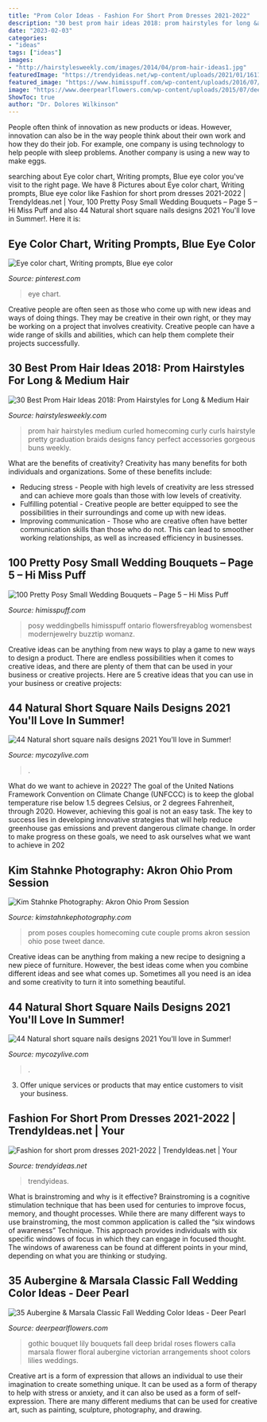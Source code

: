 ```yaml
---
title: "Prom Color Ideas - Fashion For Short Prom Dresses 2021-2022"
description: "30 best prom hair ideas 2018: prom hairstyles for long &amp; medium hair"
date: "2023-02-03"
categories:
- "ideas"
tags: ["ideas"]
images:
- "http://hairstylesweekly.com/images/2014/04/prom-hair-ideas1.jpg"
featuredImage: "https://trendyideas.net/wp-content/uploads/2021/01/1611042020_390_Fashion-for-short-prom-dresses-2021-2022.jpg"
featured_image: "https://www.himisspuff.com/wp-content/uploads/2016/07/Small-wedding-bouquets-for-spring-summer-weddings-18.jpg"
image: "https://www.deerpearlflowers.com/wp-content/uploads/2015/07/deep-red-roses-and-lily-wedding-bouquet.jpg"
ShowToc: true
author: "Dr. Dolores Wilkinson"
---
```



People often think of innovation as new products or ideas. However, innovation can also be in the way people think about their own work and how they do their job. For example, one company is using technology to help people with sleep problems. Another company is using a new way to make eggs.

	

		
searching about Eye color chart, Writing prompts, Blue eye color you've visit to the right page. We have 8 Pictures about Eye color chart, Writing prompts, Blue eye color like Fashion for short prom dresses 2021-2022 | TrendyIdeas.net | Your, 100 Pretty Posy Small Wedding Bouquets – Page 5 – Hi Miss Puff and also 44 Natural short square nails designs 2021 You&#039;ll love in Summer!. Here it is:
		
    
## Eye Color Chart, Writing Prompts, Blue Eye Color

<img loading=lazy src="https://i.pinimg.com/736x/fd/f9/37/fdf9376399fb248855dd5ac7d60ffd74--eye-color-charts-eye-chart.jpg" onerror="this.onerror=null;this.src='https://tse1.mm.bing.net/th?id=OIP.twm9fnaKbiT-EfdhJNWyNwAAAA&amp;pid=15.1';" alt="Eye color chart, Writing prompts, Blue eye color">

_Source: pinterest.com_

>eye chart. 

	

Creative people are often seen as those who come up with new ideas and ways of doing things. They may be creative in their own right, or they may be working on a project that involves creativity. Creative people can have a wide range of skills and abilities, which can help them complete their projects successfully.

    
## 30 Best Prom Hair Ideas 2018: Prom Hairstyles For Long &amp; Medium Hair

<img loading=lazy src="http://hairstylesweekly.com/images/2014/04/prom-hair-ideas1.jpg" onerror="this.onerror=null;this.src='https://tse2.mm.bing.net/th?id=OIP.lP-529bnL-W0Y_vjsFcA3wAAAA&amp;pid=15.1';" alt="30 Best Prom Hair Ideas 2018: Prom Hairstyles for Long &amp; Medium Hair">

_Source: hairstylesweekly.com_

>prom hair hairstyles medium curled homecoming curly curls hairstyle pretty graduation braids designs fancy perfect accessories gorgeous buns weekly. 

	

What are the benefits of creativity?
Creativity has many benefits for both individuals and organizations. Some of these benefits include: 
- Reducing stress - People with high levels of creativity are less stressed and can achieve more goals than those with low levels of creativity. 
- Fulfilling potential - Creative people are better equipped to see the possibilities in their surroundings and come up with new ideas. 
- Improving communication - Those who are creative often have better communication skills than those who do not. This can lead to smoother working relationships, as well as increased efficiency in businesses.

    
## 100 Pretty Posy Small Wedding Bouquets – Page 5 – Hi Miss Puff

<img loading=lazy src="https://www.himisspuff.com/wp-content/uploads/2016/07/Small-wedding-bouquets-for-spring-summer-weddings-18.jpg" onerror="this.onerror=null;this.src='https://tse2.mm.bing.net/th?id=OIP._W-WJb3h-CTeQX4tByiY_AHaLH&amp;pid=15.1';" alt="100 Pretty Posy Small Wedding Bouquets – Page 5 – Hi Miss Puff">

_Source: himisspuff.com_

>posy weddingbells himisspuff ontario flowersfreyablog womensbest modernjewelry buzztip womanz. 

	

Creative ideas can be anything from new ways to play a game to new ways to design a product. There are endless possibilities when it comes to creative ideas, and there are plenty of them that can be used in your business or creative projects. Here are 5 creative ideas that you can use in your business or creative projects:

    
## 44 Natural Short Square Nails Designs 2021 You&#039;ll Love In Summer!

<img loading=lazy src="https://mycozylive.com/wp-content/uploads/2021/04/40-3.jpg" onerror="this.onerror=null;this.src='https://tse3.mm.bing.net/th?id=OIP.GHz8eXAZAMEDdPgm0bRESAHaLH&amp;pid=15.1';" alt="44 Natural short square nails designs 2021 You&#039;ll love in Summer!">

_Source: mycozylive.com_

>. 

	

What do we want to achieve in 2022?
The goal of the United Nations Framework Convention on Climate Change (UNFCCC) is to keep the global temperature rise below 1.5 degrees Celsius, or 2 degrees Fahrenheit, through 2020. However, achieving this goal is not an easy task. The key to success lies in developing innovative strategies that will help reduce greenhouse gas emissions and prevent dangerous climate change. In order to make progress on these goals, we need to ask ourselves what we want to achieve in 202
    
## Kim Stahnke Photography: Akron Ohio Prom Session

<img loading=lazy src="http://1.bp.blogspot.com/_XuuxiOlRW-k/S-iW7wizWcI/AAAAAAAAICQ/-7stB6d5PUw/s1600/Alisha+%26+Josh+(prom)-49.jpg" onerror="this.onerror=null;this.src='https://tse1.mm.bing.net/th?id=OIP.Zvz_KWvGk0mrn_u6aD17CAHaLG&amp;pid=15.1';" alt="Kim Stahnke Photography: Akron Ohio Prom Session">

_Source: kimstahnkephotography.com_

>prom poses couples homecoming cute couple proms akron session ohio pose tweet dance. 

	

Creative ideas can be anything from making a new recipe to designing a new piece of furniture. However, the best ideas come when you combine different ideas and see what comes up. Sometimes all you need is an idea and some creativity to turn it into something beautiful.

    
## 44 Natural Short Square Nails Designs 2021 You&#039;ll Love In Summer!

<img loading=lazy src="https://mycozylive.com/wp-content/uploads/2021/04/16-14-683x1024.jpg" onerror="this.onerror=null;this.src='https://tse1.mm.bing.net/th?id=OIP.nKXu8U9LqyEOKm8mIhILtAHaLG&amp;pid=15.1';" alt="44 Natural short square nails designs 2021 You&#039;ll love in Summer!">

_Source: mycozylive.com_

>. 

	

3. Offer unique services or products that may entice customers to visit your business.

    
## Fashion For Short Prom Dresses 2021-2022 | TrendyIdeas.net | Your

<img loading=lazy src="https://trendyideas.net/wp-content/uploads/2021/01/1611042020_390_Fashion-for-short-prom-dresses-2021-2022.jpg" onerror="this.onerror=null;this.src='https://tse1.mm.bing.net/th?id=OIP.AXMTcVHPLZDIe8wRrPJCUQHaLH&amp;pid=15.1';" alt="Fashion for short prom dresses 2021-2022 | TrendyIdeas.net | Your">

_Source: trendyideas.net_

>trendyideas. 

	

What is brainstroming and why is it effective?
Brainstroming is a cognitive stimulation technique that has been used for centuries to improve focus, memory, and thought processes. While there are many different ways to use brainstroming, the most common application is called the “six windows of awareness” Technique. This approach provides individuals with six specific windows of focus in which they can engage in focused thought. The windows of awareness can be found at different points in your mind, depending on what you are thinking or studying.

    
## 35 Aubergine &amp; Marsala Classic Fall Wedding Color Ideas - Deer Pearl

<img loading=lazy src="https://www.deerpearlflowers.com/wp-content/uploads/2015/07/deep-red-roses-and-lily-wedding-bouquet.jpg" onerror="this.onerror=null;this.src='https://tse4.mm.bing.net/th?id=OIP.Dhp2Jk-fRBX7M31PZJdY5wHaLI&amp;pid=15.1';" alt="35 Aubergine &amp; Marsala Classic Fall Wedding Color Ideas - Deer Pearl">

_Source: deerpearlflowers.com_

>gothic bouquet lily bouquets fall deep bridal roses flowers calla marsala flower floral aubergine victorian arrangements shoot colors lilies weddings. 

	

Creative art is a form of expression that allows an individual to use their imagination to create something unique. It can be used as a form of therapy to help with stress or anxiety, and it can also be used as a form of self-expression. There are many different mediums that can be used for creative art, such as painting, sculpture, photography, and drawing.

